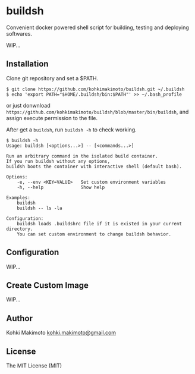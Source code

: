 # buildsh

Convenient docker powered shell script for building, testing and deploying softwares.

WIP...

## Installation

Clone git repository and set a $PATH.

```
$ git clone https://github.com/kohkimakimoto/buildsh.git ~/.buildsh
$ echo 'export PATH="$HOME/.buildsh/bin:$PATH"' >> ~/.bash_profile
```

or just donwnload `https://github.com/kohkimakimoto/buildsh/blob/master/bin/buildsh`, and assign execute permission to the file. 

After get a `buildsh`, run `buildsh -h` to check working.

```
$ buildsh -h
Usage: buildsh [<options...>] -- [<commands...>]

Run an arbitrary command in the isolated build container.
If you run buildsh without any options,
buildsh boots the container with interactive shell (default bash).

Options:
    -e, --env <KEY=VALUE>   Set custom environment variables
    -h, --help              Show help

Examples:
    buildsh
    buildsh -- ls -la

Configuration:
    buildsh loads .buildshrc file if it is existed in your current directory.
    You can set custom environment to change buildsh behavior.
```

## Configuration

WIP...

## Create Custom Image

WIP...

## Author

Kohki Makimoto <kohki.makimoto@gmail.com>

## License

The MIT License (MIT)
